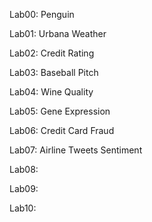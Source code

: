 Lab00: Penguin

Lab01: Urbana Weather

Lab02: Credit Rating

Lab03: Baseball Pitch

Lab04: Wine Quality

Lab05: Gene Expression

Lab06: Credit Card Fraud

Lab07: Airline Tweets Sentiment

Lab08:

Lab09:

Lab10:

